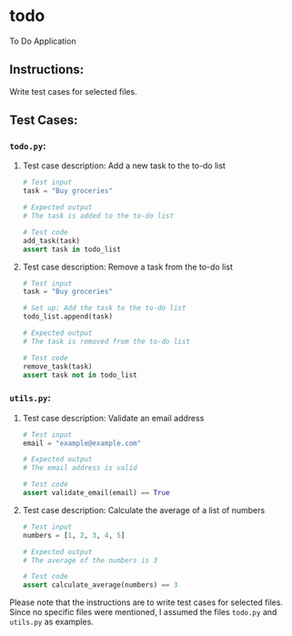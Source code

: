 # todo
To Do Application

## Instructions:
Write test cases for selected files.

## Test Cases:

### `todo.py`:

1. Test case description: Add a new task to the to-do list
   ```python
   # Test input
   task = "Buy groceries"
   
   # Expected output
   # The task is added to the to-do list
   
   # Test code
   add_task(task)
   assert task in todo_list
   ```

2. Test case description: Remove a task from the to-do list
   ```python
   # Test input
   task = "Buy groceries"
   
   # Set up: Add the task to the to-do list
   todo_list.append(task)
   
   # Expected output
   # The task is removed from the to-do list
   
   # Test code
   remove_task(task)
   assert task not in todo_list
   ```

### `utils.py`:

1. Test case description: Validate an email address
   ```python
   # Test input
   email = "example@example.com"
   
   # Expected output
   # The email address is valid
   
   # Test code
   assert validate_email(email) == True
   ```

2. Test case description: Calculate the average of a list of numbers
   ```python
   # Test input
   numbers = [1, 2, 3, 4, 5]
   
   # Expected output
   # The average of the numbers is 3
   
   # Test code
   assert calculate_average(numbers) == 3
   ```

Please note that the instructions are to write test cases for selected files. Since no specific files were mentioned, I assumed the files `todo.py` and `utils.py` as examples.